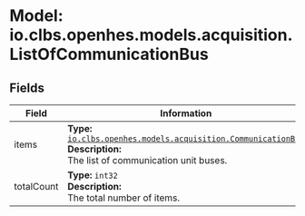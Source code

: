 # Model: io.clbs.openhes.models.acquisition.ListOfCommunicationBus

## Fields

| Field | Information |
| --- | --- |
| items | <b>Type:</b> [`io.clbs.openhes.models.acquisition.CommunicationBus`](model-io-clbs-openhes-models-acquisition-communicationbus.md)<br><b>Description:</b><br>The list of communication unit buses. |
| totalCount | <b>Type:</b> `int32`<br><b>Description:</b><br>The total number of items. |

